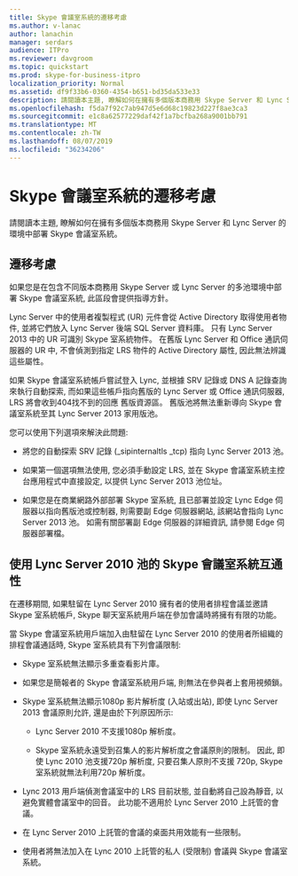 ```yaml
---
title: Skype 會議室系統的遷移考慮
ms.author: v-lanac
author: lanachin
manager: serdars
audience: ITPro
ms.reviewer: davgroom
ms.topic: quickstart
ms.prod: skype-for-business-itpro
localization_priority: Normal
ms.assetid: df9f33b6-0360-4354-b651-bd35da533e33
description: 請閱讀本主題, 瞭解如何在擁有多個版本商務用 Skype Server 和 Lync Server 的環境中部署 Skype 會議室系統。
ms.openlocfilehash: f5da7f92c7ab947d5e6d68c19823d227f8ae3ca3
ms.sourcegitcommit: e1c8a62577229daf42f1a7bcfba268a9001bb791
ms.translationtype: MT
ms.contentlocale: zh-TW
ms.lasthandoff: 08/07/2019
ms.locfileid: "36234206"
---
```

# <a name="skype-room-system-migration-considerations"></a>Skype 會議室系統的遷移考慮
 
請閱讀本主題, 瞭解如何在擁有多個版本商務用 Skype Server 和 Lync Server 的環境中部署 Skype 會議室系統。
  
## <a name="migration-considerations"></a>遷移考慮

如果您是在包含不同版本商務用 Skype Server 或 Lync Server 的多池環境中部署 Skype 會議室系統, 此區段會提供指導方針。 
  
Lync Server 中的使用者複製程式 (UR) 元件會從 Active Directory 取得使用者物件, 並將它們放入 Lync Server 後端 SQL Server 資料庫。 只有 Lync Server 2013 中的 UR 可識別 Skype 室系統物件。 在舊版 Lync Server 和 Office 通訊伺服器的 UR 中, 不會偵測到指定 LRS 物件的 Active Directory 屬性, 因此無法辨識這些屬性。 
  
如果 Skype 會議室系統帳戶嘗試登入 Lync, 並根據 SRV 記錄或 DNS A 記錄查詢來執行自動探索, 而如果這些帳戶指向舊版的 Lync Server 或 Office 通訊伺服器, LRS 將會收到404找不到的回應 舊版資源區。 舊版池將無法重新導向 Skype 會議室系統至其 Lync Server 2013 家用版池。 
  
您可以使用下列選項來解決此問題: 
  
- 將您的自動探索 SRV 記錄 (_sipinternaltls _tcp) 指向 Lync Server 2013 池。
    
- 如果第一個選項無法使用, 您必須手動設定 LRS, 並在 Skype 會議室系統主控台應用程式中直接設定, 以提供 Lync Server 2013 池位址。 
    
- 如果您是在商業網路外部部署 Skype 室系統, 且已部署並設定 Lync Edge 伺服器以指向舊版池或控制器, 則需要副 Edge 伺服器網站, 該網站會指向 Lync Server 2013 池。 如需有關部署副 Edge 伺服器的詳細資訊, 請參閱 Edge 伺服器部署檔。 
    
## <a name="skype-room-system-interoperability-with-a-lync-server-2010-pool"></a>使用 Lync Server 2010 池的 Skype 會議室系統互通性

在遷移期間, 如果駐留在 Lync Server 2010 擁有者的使用者排程會議並邀請 Skype 室系統帳戶, Skype 聊天室系統用戶端在參加會議時將擁有有限的功能。 
  
當 Skype 會議室系統用戶端加入由駐留在 Lync Server 2010 的使用者所組織的排程會議通話時, Skype 室系統具有下列會議限制: 
  
- Skype 室系統無法顯示多重查看影片庫。
    
- 如果您是簡報者的 Skype 會議室系統用戶端, 則無法在參與者上套用視頻鎖。
    
- Skype 室系統無法顯示1080p 影片解析度 (入站或出站), 即使 Lync Server 2013 會議原則允許, 還是由於下列原因所示: 
    
  - Lync Server 2010 不支援1080p 解析度。
    
  - Skype 室系統永遠受到召集人的影片解析度之會議原則的限制。 因此, 即使 Lync 2010 池支援720p 解析度, 只要召集人原則不支援 720p, Skype 室系統就無法利用720p 解析度。 
    
- Lync 2013 用戶端偵測會議室中的 LRS 目前狀態, 並自動將自己設為靜音, 以避免實體會議室中的回音。 此功能不適用於 Lync Server 2010 上託管的會議。
    
- 在 Lync Server 2010 上託管的會議的桌面共用效能有一些限制。
    
- 使用者將無法加入在 Lync 2010 上託管的私人 (受限制) 會議與 Skype 會議室系統。
    

